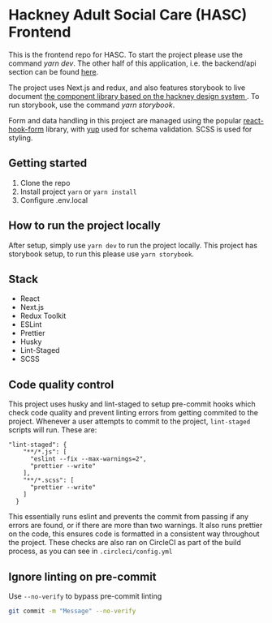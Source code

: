 # Hackney Adult Social Care (HASC) Frontend

This is the frontend repo for HASC. To start the project please use the command _yarn dev_. The other half of this application, i.e. the backend/api section can be found [here](https://github.com/LBHackney-IT/lbh-adult-social-care-api).

The project uses Next.js and redux, and also features storybook to live document [the component library based on the hackney design system ](https://design-system.hackney.gov.uk/). To run storybook, use the command _yarn storybook_.

Form and data handling in this project are managed using the popular [react-hook-form](https://www.npmjs.com/package/react-hook-form) library, with [yup](https://www.npmjs.com/package/yup) used for schema validation. SCSS is used for styling.

## Getting started

1. Clone the repo
2. Install project `yarn` or `yarn install`
3. Configure .env.local

## How to run the project locally

After setup, simply use `yarn dev` to run the project locally. This project has storybook setup, to run this please use `yarn storybook`.

## Stack

- React
- Next.js
- Redux Toolkit
- ESLint
- Prettier
- Husky
- Lint-Staged
- SCSS

## Code quality control

This project uses husky and lint-staged to setup pre-commit hooks which check code quality and prevent linting errors from getting commited to the project. Whenever a user attempts to commit to the project, `lint-staged` scripts will run. These are:

```
"lint-staged": {
    "**/*.js": [
      "eslint --fix --max-warnings=2",
      "prettier --write"
    ],
    "**/*.scss": [
      "prettier --write"
    ]
  }
```

This essentially runs eslint and prevents the commit from passing if any errors are found, or if there are more than two warnings. It also runs prettier on the code, this ensures code is formatted in a consistent way throughout the project. These checks are also ran on CircleCI as part of the build process, as you can see in `.circleci/config.yml`

## Ignore linting on pre-commit

Use `--no-verify` to bypass pre-commit linting

```sh
git commit -m "Message" --no-verify
```
